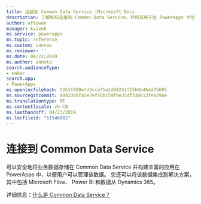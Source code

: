 ```yaml
---
title: 连接到 Common Data Service |Microsoft Docs
description: 了解如何连接到 Common Data Service，并将其用于在 PowerApps 中生成应用。
author: aftowen
manager: kvivek
ms.service: powerapps
ms.topic: reference
ms.custom: canvas
ms.reviewer: ''
ms.date: 04/22/2019
ms.author: anneta
search.audienceType:
- maker
search.app:
- PowerApps
ms.openlocfilehash: 5261f089efd3cce75a1d84241f15b0b464d7b605
ms.sourcegitcommit: 4042388fa5e7ef50bc59f9e35df330613fea29ae
ms.translationtype: MT
ms.contentlocale: zh-CN
ms.lasthandoff: 04/23/2019
ms.locfileid: "61546882"
---
```

# <a name="connect-to-common-data-service"></a>连接到 Common Data Service

可以安全地将业务数据存储在 Common Data Service 并构建丰富的应用在 PowerApps 中，以便用户可以管理该数据。 您还可以将该数据集成到解决方案，其中包括 Microsoft Flow、 Power BI 和数据从 Dynamics 365。

详细信息：[什么是 Common Data Service？](../../common-data-service/data-platform-intro.md)
